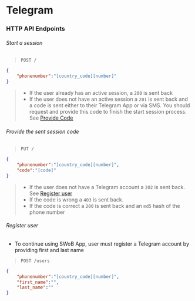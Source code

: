 # Telegram 

### HTTP API Endpoints

<a name="start_session"></a>
###### Start a session 
> `POST /`
```json
{
	"phonenumber":"[country_code][number]"
}
```
> * If the user already has an active session, a `200` is sent back
> * If the user does not have an active session a `201` is sent back and a code is sent either to their Telegram App or via SMS. 
> You should request and provide this code to finish the start session process. See [Provide Code](#provide_code)

<a name="provide_code"></a>
###### Provide the sent session code
> `PUT /`
```json
{
	"phonenumber":"[country_code][number]",
	"code":"[code]"
}
```
> * If the user does not have a Telegram account a `202` is sent back. See [Register user](#register_user)
> * If the code is wrong a `403` is sent back.
> * If the code is correct a `200` is sent back and an `md5` hash of the phone number

<a name="register_user"></a>
###### Register user
- To continue using SWoB App, user must register a Telegram account by providing first and last name
> `POST /users`
```json
{
	"phonenumber":"[country_code][number]",
	"first_name":"",
	"last_name":""
}
```
